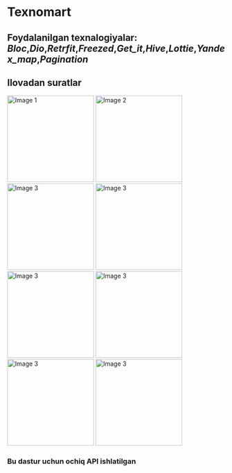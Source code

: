 # Texnomart

## Foydalanilgan texnalogiyalar: *Bloc*,*Dio*,*Retrfit*,*Freezed*,*Get_it*,*Hive*,*Lottie*,*Yandex_map*,*Pagination*



## Ilovadan suratlar

<img src="https://github.com/user-attachments/assets/4891baed-1121-4d69-adcd-8f3911060b24" alt="Image 1" width="200"/>
<img src="https://github.com/user-attachments/assets/ec1820d8-bae8-455e-8fb8-70413fa2878a" alt="Image 2" width="200"/>
<img src="https://github.com/user-attachments/assets/f8481400-5aeb-45e0-9722-d7e09dd4e3f3" alt="Image 3" width="200"/>

<img src="https://github.com/user-attachments/assets/684dae8f-73a2-4432-ae55-2ea64830e046" alt="Image 3" width="200"/>

<img src="https://github.com/user-attachments/assets/d91fbfae-50c8-41ef-be52-b3628a2d6d67" alt="Image 3" width="200"/>

<img src="https://github.com/user-attachments/assets/02d8fd20-02b9-43bf-8a1b-53abcf6efdbd" alt="Image 3" width="200"/>


<img src="https://github.com/user-attachments/assets/d7792981-5c7a-4e44-b700-ffce58f5df45" alt="Image 3" width="200"/>


<img src="https://github.com/user-attachments/assets/da724b35-c499-4d19-b0ea-4153c4ad2609" alt="Image 3" width="200"/>

### Bu dastur uchun ochiq API ishlatilgan

